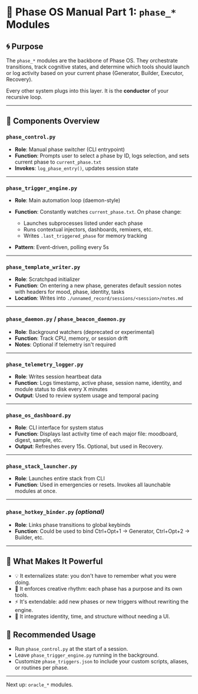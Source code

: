 # 📘 Phase OS Manual Part 1: `phase_*` Modules

## 🌀 Purpose

The `phase_*` modules are the backbone of Phase OS. They orchestrate transitions, track cognitive states, and determine which tools should launch or log activity based on your current phase (Generator, Builder, Executor, Recovery).

Every other system plugs into this layer. It is the **conductor** of your recursive loop.

---

## 📂 Components Overview

### `phase_control.py`

* **Role**: Manual phase switcher (CLI entrypoint)
* **Function**: Prompts user to select a phase by ID, logs selection, and sets current phase to `current_phase.txt`
* **Invokes**: `log_phase_entry()`, updates session state

---

### `phase_trigger_engine.py`

* **Role**: Main automation loop (daemon-style)
* **Function**: Constantly watches `current_phase.txt`. On phase change:

  * Launches subprocesses listed under each phase
  * Runs contextual injectors, dashboards, remixers, etc.
  * Writes `.last_triggered_phase` for memory tracking
* **Pattern**: Event-driven, polling every 5s

---

### `phase_template_writer.py`

* **Role**: Scratchpad initializer
* **Function**: On entering a new phase, generates default session notes with headers for mood, phase, identity, tasks
* **Location**: Writes into `./unnamed_record/sessions/<session>/notes.md`

---

### `phase_daemon.py` / `phase_beacon_daemon.py`

* **Role**: Background watchers (deprecated or experimental)
* **Function**: Track CPU, memory, or session drift
* **Notes**: Optional if telemetry isn't required

---

### `phase_telemetry_logger.py`

* **Role**: Writes session heartbeat data
* **Function**: Logs timestamp, active phase, session name, identity, and module status to disk every X minutes
* **Output**: Used to review system usage and temporal pacing

---

### `phase_os_dashboard.py`

* **Role**: CLI interface for system status
* **Function**: Displays last activity time of each major file: moodboard, digest, sample, etc.
* **Output**: Refreshes every 15s. Optional, but used in Recovery.

---

### `phase_stack_launcher.py`

* **Role**: Launches entire stack from CLI
* **Function**: Used in emergencies or resets. Invokes all launchable modules at once.

---

### `phase_hotkey_binder.py` *(optional)*

* **Role**: Links phase transitions to global keybinds
* **Function**: Could be used to bind Ctrl+Opt+1 → Generator, Ctrl+Opt+2 → Builder, etc.

---

## 🧠 What Makes It Powerful

* 💡 It externalizes state: you don't have to remember what you were doing.
* 🔁 It enforces creative rhythm: each phase has a purpose and its own tools.
* ⚡ It's extendable: add new phases or new triggers without rewriting the engine.
* 🧬 It integrates identity, time, and structure without needing a UI.

## 🚀 Recommended Usage

* Run `phase_control.py` at the start of a session.
* Leave `phase_trigger_engine.py` running in the background.
* Customize `phase_triggers.json` to include your custom scripts, aliases, or routines per phase.

---

Next up: `oracle_*` modules.
